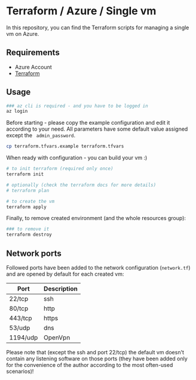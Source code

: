 # Terraform / Azure / Single vm

In this repository, you can find the Terraform scripts for managing a single vm on Azure.



## Requirements

* Azure Account
* [Terraform](https://www.terraform.io/)




## Usage

```bash
### az cli is required - and you have to be logged in
az login
```



Before starting - please copy the example configuration and edit it according to your need. All parameters have some default value assigned except the ` admin_password`. 


```bash
cp terraform.tfvars.example terraform.tfvars
```



When ready with configuration - you can build your vm :) 


```bash
# to init terraform (required only once)
terraform init

# optionally (check the terraform docs for more details)
# terraform plan

# to create the vm
terraform apply
```



Finally, to remove created environment (and the whole resources group):

```bash
### to remove it
terraform destroy
```



## Network ports

Followed ports have been added to the network configuration (`network.tf`) and are opened by default for each created vm:

| Port     | Description |
| -------- | ----------- |
| 22/tcp   | ssh         |
| 80/tcp   | http        |
| 443/tcp  | https       |
| 53/udp   | dns         |
| 1194/udp | OpenVpn     |

Please note that (except the ssh and port 22/tcp) the default vm doesn't contain any listening software on those ports (they have been added only for the convenience of the author according to the most often-used scenarios)!
